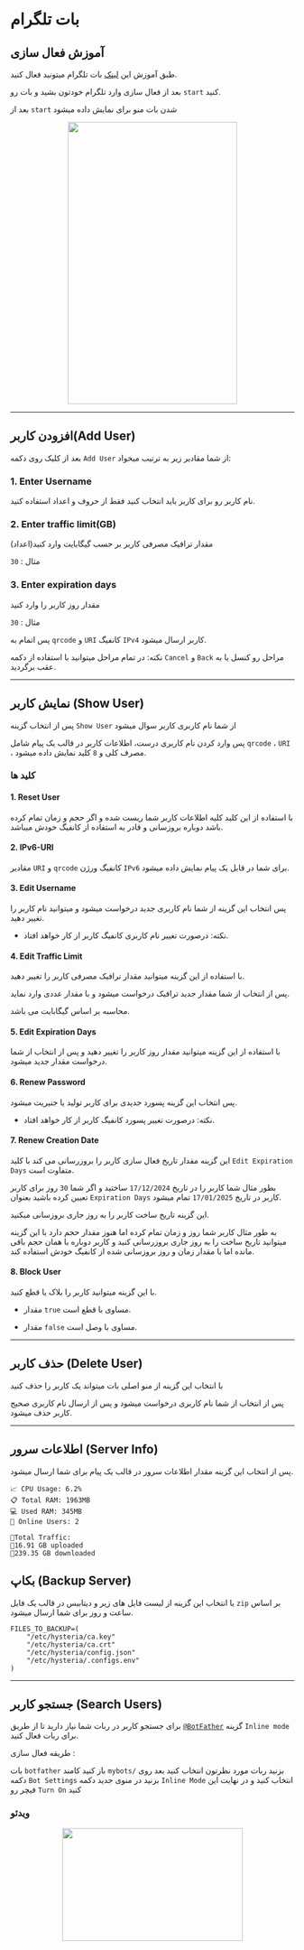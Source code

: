 # بات تلگرام

## آموزش فعال سازی

طبق آموزش این [لینک](https://returnfi.github.io/Blitz-docs/menu/advance-menu/#5-telegram-bot) بات تلگرام میتونید فعال کنید.

بعد از فعال سازی وارد تلگرام خودتون بشید و بات رو `start` کنید.

بعد از `start` شدن بات منو برای نمایش داده میشود

<p align="center">

<img src="https://github.com/user-attachments/assets/6dc5fc29-0dbb-4729-9757-dca4388c0404" width="300" height="500">
</p>

----

## افزودن کاربر(Add User)

بعد از کلیک روی دکمه `Add User` از شما مقادیر زیر به ترتیب میخواد:

### 1. Enter Username 

نام کاربر رو برای کاربر باید انتخاب کنید فقط از حروف و اعداد استفاده کنید.

### 2. Enter traffic limit(GB)

مقدار ترافیک مصرفی کاربر بر حسب گیگابایت وارد کنید(اعداد)

مثال : `30`

### 3. Enter expiration days

مقدار روز کاربر را وارد کنید 

مثال : `30`


پس اتمام به `qrcode` و `URI` کانفیگ `IPv4` کاربر ارسال میشود.


نکته:
در تمام مراحل میتوانید با استفاده از دکمه `Cancel` و `Back` مراحل رو کنسل یا به عقب برگردید.

----

## نمایش کاربر (Show User)

پس از انتخاب گزینه `Show User` از شما نام کاربری کاربر سوال میشود

پس وارد کردن نام کاربری درست، اطلاعات کاربر در قالب یک پیام شامل `qrcode` ، `URI` ، مصرف کلی و `8` کلید نمایش داده میشود.


### کلید ها

#### 1. Reset User 

با استفاده از این کلید کلیه اطلاعات کاربر شما ریست شده و اگر حجم و زمان تمام کرده باشد دوباره بروزسانی و قادر به استفاده از کانفیگ خودش میباشد.

#### 2. IPv6-URI

مقادیر `URI` و `qrcode` کانفیگ ورژن `IPv6` برای شما در قابل یک پیام نمایش داده میشود.

#### 3. Edit Username

پس انتخاب این گزینه از شما نام کاربری جدید درخواست میشود و میتوانید نام کاربر را تغییر دهید.

- نکته:
درصورت تغییر نام کاربری کانفیگ کاربر از کار خواهد افتاد.

#### 4. Edit Traffic Limit

با استفاده از این گزینه میتوانید مقدار ترافیک مصرفی کاربر را تغییر دهید.

پس از انتخاب از شما مقدار جدید ترافیک درخواست میشود و با مقدار عددی وارد نماید.

محاسبه بر اساس گیگابایت می باشد.

#### 5. Edit Expiration Days

با استفاده از این گزینه میتوانید مقدار روز کاربر را تغییر دهید و پس از انتخاب از شما درخواست مقدار جدید میشود.

#### 6. Renew Password

پس انتخاب این گزینه پسورد جدیدی برای کاربر تولید یا جنیریت میشود.

- نکته:
درصورت تغییر پسورد کانفیگ کاربر از کار خواهد افتاد.

#### 7. Renew Creation Date

این گزینه مقدار تاریخ فعال سازی کاربر را بروزرسانی می کند با کلید `Edit Expiration Days` متفاوت است.

بطور مثال شما کاربر را در تاریخ `17/12/2024` ساختید و اگر شما `30` روز برای کاربر تعیین کرده باشید بعنوان `Expiration Days` کاربر در تاریخ `17/01/2025` تمام میشود.

این گزینه تاریخ ساخت کاربر را به روز جاری بروزسانی میکنید.

به طور مثال کاربر شما روز و زمان تمام کرده اما هنوز مقدار حجم دارد با این گزینه میتوانید تاریخ ساخت را به روز جاری بروزرسانی کنید و کاربر دوباره با همان حجم باقی مانده اما با مقدار زمان و روز بروزسانی شده از کانفیگ خودش استفاده کند.

#### 8. Block User

با این گزینه میتوانید کاربر را بلاک یا قطع کنید.

- مقدار `true` مساوی با قطع است.

- مقدار `false` مساوی با وصل است.

---

## حذف کاربر (Delete User)

با انتخاب این گزینه از منو اصلی بات میتواند یک کاربر را حذف کنید

پس از انتخاب از شما نام کاربری درخواست میشود و پس از ارسال نام کاربری صحیح کاربر حذف میشود.

---

## اطلاعات سرور (Server Info)

پس از انتخاب این گزینه مقدار اطلاعات سرور در قالب یک پیام برای شما ارسال میشود.

```
📈 CPU Usage: 6.2%
📋 Total RAM: 1963MB
💻 Used RAM: 345MB
👥 Online Users: 2

🚦Total Traffic: 
🔼16.91 GB uploaded
🔽239.35 GB downloaded
```

## بکاپ (Backup Server)

با انتخاب این گزینه از لیست فایل های زیر و دیتابیس در قالب یک فایل `zip` بر اساس ساعت و روز برای شما ارسال میشود.

``` shell
FILES_TO_BACKUP=(
    "/etc/hysteria/ca.key"
    "/etc/hysteria/ca.crt"
    "/etc/hysteria/config.json"
    "/etc/hysteria/.configs.env"
)
```

----

## جستجو کاربر (Search Users)

برای جستجو کاربر در ربات شما نیاز دارید تا از طریق [`@BotFather`](https://t.me/BotFather) گزینه `Inline mode` برای ربات فعال کنید.

طریقه فعال سازی :

بات `botfather` باز کنید کامند `mybots/` بزنید ربات مورد نظرتون انتخاب کنید
بعد روی دکمه `Bot Settings` بزنید در منوی جدید دکمه `Inline Mode` انتخاب کنید و در نهایت این فیچر رو `Turn On` کنید 

### ویدئو

<p align="center">
<img src="https://returnfi.github.io/Blitz-docs/Picture/telegram_search.gif" width="320" height="200">
</p>




